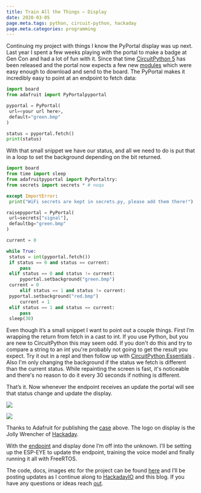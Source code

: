 ```yaml
---
title: Train All the Things — Display
date: 2020-03-05
page.meta.tags: python, circuit-python, hackaday
page.meta.categories: programming
---
```


Continuing my project with things I know the PyPortal display was up next. Last year I spent a few weeks playing with
the portal to make a badge at Gen Con and had a lot of fun with it. Since that
time [CircuitPython 5](https://circuitpython.org/downloads) has been released and the portal now expects a few
new [modules](https://circuitpython.org/libraries) which were easy enough to download and send to the board. The
PyPortal makes it incredibly easy to point at an endpoint to fetch data:

```python
import board
from adafruit import PyPortalpyportal

pyportal = PyPortal(
 url=<your url here>,
 default="green.bmp"
)

status = pyportal.fetch()
print(status)
```

With that small snippet we have our status, and all we need to do is put that in a loop to set the background depending
on the bit returned.

```python
import board
from time import sleep
from adafruitpyportal import PyPortaltry:
from secrets import secrets * # noqa

except ImportError:
 print("WiFi secrets are kept in secrets.py, please add them there!")

raisepyportal = PyPortal(
 url=secrets["signal"],
 defaultbg="green.bmp"
)

current = 0

while True:
 status = int(pyportal.fetch())
 if status == 0 and status == current:
     pass
 elif status == 0 and status != current:
     pyportal.setbackground("green.bmp")
 current = 0
     elif status == 1 and status != current:
 pyportal.setbackground("red.bmp")
     current = 1
 elif status == 1 and status == current:
     pass
 sleep(30)
```

Even though it’s a small snippet I want to point out a couple things. First I’m wrapping the return from fetch in a cast
to int. If you use Python, but you are new to CircuitPython this may seem odd. If you don't do this and try to compare a
string to an int you're probably not going to get the result you expect. Try it out in a repl and then follow up
with [CircuitPython Essentials](https://learn.adafruit.com/circuitpython-essentials/circuitpython-essentials) . Also I'm
only changing the background if the status we fetch is different than the current status. While repainting the screen is
fast, it's noticeable and there's no reason to do it every 30 seconds if nothing is different.

That’s it. Now whenever the endpoint receives an update the portal will see that status change and update the display.

![](../../img/blog/03CX8xYl9jomuqB3y.jpg)

![](../../img/blog/0-oqB9-pFVqxL1xWc.jpg)

Thanks to Adafruit for publishing the [case](https://www.thingiverse.com/search?q=pyportal&dwh=915e616a3fbda6e) above.
The logo on display is the Jolly Wrencher of [Hackaday](https://hackaday.com/about/).

With the [endpoint](https://burningdaylight.io/posts/train-all-the-things-sighandler/) and display done I’m off into the
unknown. I’ll be setting up the ESP-EYE to update the endpoint, training the voice model and finally running it all with
FreeRTOS.

The code, docs, images etc for the project can be found [here](https://github.com/n0mn0m/on-air) and I’ll be posting
updates as I continue along to [HackadayIO](https://hackaday.io/project/170228-on-air) and this blog. If you have any
questions or ideas reach [out](mailto:alexander.hagerman@icloud.com).
